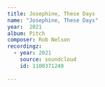 ```yaml
---
title: Josephine, These Days
name: "Josephine, These Days"
year:  2021
album: Pitch
composer: Rob Nelson
recordingz:
  - year: 2021
    source: soundcloud
    id: 1100371240 
 
---
```



